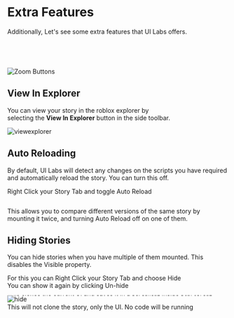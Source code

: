 # Extra Features

Additionally, Let's see some extra features that UI Labs offers.

<div class="image-tip-holder" style="padding-top: 60px;">
   <div style="position: relative;" >
      <img class="image-label" src="/docs/plugin/toolbar.png" alt="Zoom Buttons">
      <div class="explorer-selector" />
   </div>
</div>

## View In Explorer 

You can view your story in the roblox explorer by <br/>
selecting the **View In Explorer** button in the side toolbar.

<img class="image-label" src="/docs/plugin/extras/viewinexplorer.png" alt="viewexplorer" />


## Auto Reloading

By default, UI Labs will detect any changes on the scripts you have required and automatically reload the story. You can turn this off.

<span class="item-description">Right Click</span> your Story Tab and toggle <span class="button-reference">Auto Reload</span>

<div style="position: relative; display: inline-block;">
   <div class="image-label" style="overflow: hidden;">
      <div style="position: relative; margin-bottom: -95px;">
         <img src="/docs/plugin/previewdropdown.png" alt="autoreload">
         <div class="auto-reload-selector" />
      </div>
   </div>
</div>

This allows you to compare different versions of the same story by mounting it twice, and turning <span class="button-reference">Auto Reload</span> off on one of them.

## Hiding Stories


You can hide stories when you have multiple of them mounted. This disables the Visible property.

For this you can <span class="item-description">Right Click</span> your Story Tab and choose <span class="button-reference">Hide</span><br/> You can show it again by clicking <span class="button-reference">Un-hide</span>

<div style="position: relative; display: flex; flex-direction: row; gap: 10px;">
   <div class="image-label" style="overflow: hidden;">
      <div style="position: relative; margin-bottom: -150px;">
         <img src="/docs/plugin/previewdropdown.png" alt="hide">
         <div class="hide-selector"/>
      </div>
   </div> 
   <div class="image-label" style="overflow: hidden;">
      <div style="position: relative; margin-bottom: -150px;">
         <img src="/docs/plugin/extras/unhide.png" alt="hide" style="margin-bottom: -150px;">
         <div class="unhide-selector" />
      </div >
   </div>
</div>

## Creating Snapshots


You can create a snapshot of the current story UI by <span class="item-description">Right Click</span> your Story Tab and choosing <span class="button-reference">Create Snapshot</span>

This clones the current UI and saves it in a `ScreenGui` inside `StarterGui`

<span class="tiphelp">This will not clone the story, only the UI. No code will be running</span>


<div style="position: relative; display: flex; flex-direction: row; gap: 50px;">
   <div class="image-label" style="overflow: hidden;">
      <div style="position: relative; margin-bottom: -75px;">
         <img src="/docs/plugin/previewdropdown.png" alt="snapshotgui" >
         <div class="snapshot-selector" />
      </div>
   </div> 
   <img class="image-label" src="/docs/plugin/extras/snapshotgui.png" alt="snapshotgui" style="margin-top: 20px; width: fit-content; height: fit-content; margin-bottom: -150px;" />
</div>